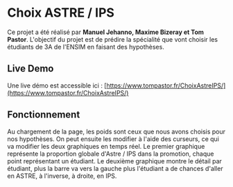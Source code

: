 # Choix ASTRE / IPS

Ce projet a été réalisé par  **Manuel Jehanno, Maxime Bizeray et Tom Pastor**. L'objectif du projet est de prédire la spécialité que vont choisir les étudiants de 3A de l'ENSIM en faisant des hypothèses.



## Live Demo

Une live démo est accessible ici : [https://www.tompastor.fr/ChoixAstreIPS/](https://www.tompastor.fr/ChoixAstreIPS/)

## Fonctionnement
Au chargement de la page, les poids sont ceux que nous avons choisis pour nos hypothèses. On peut ensuite les modifier à l'aide des curseurs, ce qui va modifier les deux graphiques en temps réel. Le premier graphique représente la proportion globale d'Astre / IPS dans la promotion, chaque point représentant un étudiant. Le deuxième graphique montre le détail par étudiant, plus la barre va vers la gauche plus l'étudiant a de chances d'aller en ASTRE, à l'inverse, à droite, en IPS.
